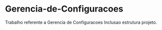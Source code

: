 # Gerencia-de-Configuracoes
Trabalho referente a Gerencia de Configuracoes
Inclusao estrutura projeto.
